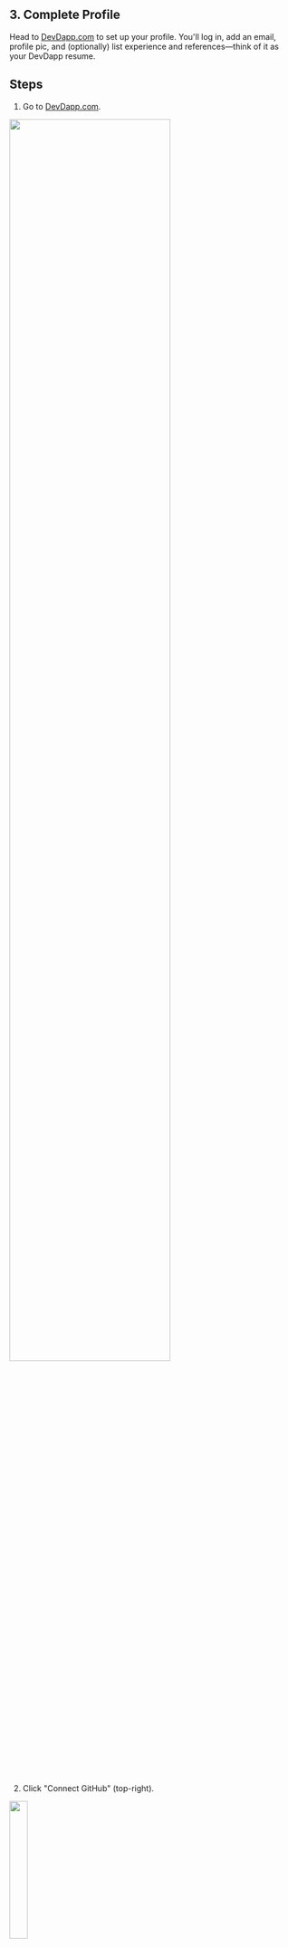 ## 3. Complete Profile
Head to  [DevDapp.com](https://devdapp.com) to set up your profile. You'll log in, add an email, profile pic, and (optionally) list experience and references—think of it as your DevDapp resume.

## Steps
1. Go to [DevDapp.com](https://devdapp.com).
<img src="https://github.com/rairprotocol/dev-dapp-season1/blob/main/devdapp-assets/Season%201%20Tasks/3.%20Update%20Profile/1.png" width="75%"/>

2. Click "Connect GitHub" (top-right).
<img src="https://github.com/rairprotocol/dev-dapp-season1/blob/main/devdapp-assets/Season%201%20Tasks/3.%20Update%20Profile/2.png" width="25%"/>

3. Log in with your GitHub handle.
<img src="https://github.com/rairprotocol/dev-dapp-season1/blob/main/devdapp-assets/Season%201%20Tasks/3.%20Update%20Profile/3.png" width="25%"/>

4. Once logged in, access user functions.
<img src="https://github.com/rairprotocol/dev-dapp-season1/blob/main/devdapp-assets/Season%201%20Tasks/3.%20Update%20Profile/4.png" width="25%"/>

5. Open "Profile Settings".
<img src="https://github.com/rairprotocol/dev-dapp-season1/blob/main/devdapp-assets/Season%201%20Tasks/3.%20Update%20Profile/5.png" width="25%"/>

6. Once in the profile menu...
<img src="https://github.com/rairprotocol/dev-dapp-season1/blob/main/devdapp-assets/Season%201%20Tasks/3.%20Update%20Profile/6.png" width="75%"/>

7. Click the edit icon next to your GitHub handle.
<img src="https://github.com/rairprotocol/dev-dapp-season1/blob/main/devdapp-assets/Season%201%20Tasks/3.%20Update%20Profile/7.png" width="25%"/>

8. Add email and profile picture.
<img src="https://github.com/rairprotocol/dev-dapp-season1/blob/main/devdapp-assets/Season%201%20Tasks/3.%20Update%20Profile/8.png" width="50%"/>

9. (Optional) Add experience from past projects.

<img src="https://github.com/rairprotocol/dev-dapp-season1/blob/main/devdapp-assets/Season%201%20Tasks/3.%20Update%20Profile/9.png" width="25%"/><img src="https://github.com/rairprotocol/dev-dapp-season1/blob/main/devdapp-assets/Season%201%20Tasks/3.%20Update%20Profile/10.png" width="50%"/><img src="https://github.com/rairprotocol/dev-dapp-season1/blob/main/devdapp-assets/Season%201%20Tasks/3.%20Update%20Profile/11.png" width="50%"/>

10. (Optional) Add references to back up experience.

<img src="https://github.com/rairprotocol/dev-dapp-season1/blob/main/devdapp-assets/Season%201%20Tasks/3.%20Update%20Profile/12.png" width="25%"/><img src="https://github.com/rairprotocol/dev-dapp-season1/blob/main/devdapp-assets/Season%201%20Tasks/3.%20Update%20Profile/13.png" width="50%"/><img src="https://github.com/rairprotocol/dev-dapp-season1/blob/main/devdapp-assets/Season%201%20Tasks/3.%20Update%20Profile/14.png" width="50%"/>

11. That's it! Now you just need to make an issue to prove your work.
12. Go to the Issues tab in dev-dapp-season1.
13. Click "New Issue" (green button).
14. Title it "3. Complete Profile".
15. Attach a screenshot of your profile.
16. Click "Create" (green button).

## Example Issue Body
Include your DevDapp profile link like this:
```
My Profile URL is: [URL]
```
## Completion
Once validated, you'll get the "Completed Profile" label. If there’s an issue, you’ll see "Unresolved"—edit until corrected. Do not submit multiple issues. If your issue disappears, it was validated and closed. Sort by closed issues to check.

Your profile is now set! Move on to the next task—things get tougher, but you'll learn some cool stuff!

## Labels
Label Awarded: "Completed Profile"\
Sponsor: None
